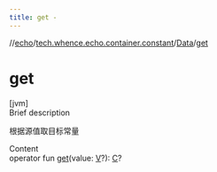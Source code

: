```yaml
---
title: get -
---
```

//[echo](../../index.md)/[tech.whence.echo.container.constant](../index.md)/[Data](index.md)/[get](get.md)



# get  
[jvm]  
Brief description  


根据源值取目标常量

  
Content  
operator fun [get](get.md)(value: [V](index.md)?): [C](index.md)?  



